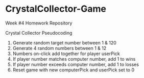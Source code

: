 # CrystalCollector-Game
Week #4 Homework Repository

Crystal Collector Pseudocoding1.	Generate random target number between 1 & 1202.	Generate 4 random numbers between 1 & 123.	Numbers on-click add together for player userPick4.	If player number matches computer number, add 1 to wins5.	If player number exceeds computer number, add 1 to losses6.	Reset game with new computerPick and userPick set to 0